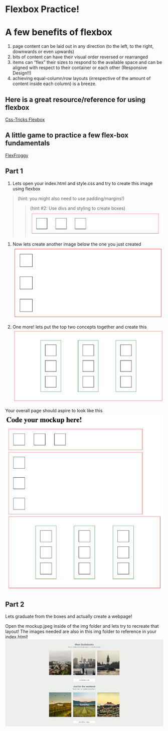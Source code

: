 # Flexbox Practice!

# A few benefits of flexbox

1. page content can be laid out in any direction (to the left, to the right, downwards or even upwards)
1. bits of content can have their visual order reversed or rearranged
1. items can “flex” their sizes to respond to the available space and can be aligned with respect to their container or each other (Responsive Design!!)
1. achieving equal-column/row layouts (irrespective of the amount of content inside each column) is a breeze.

## Here is a great resource/reference for using flexbox

[Css-Tricks Flexbox](https://css-tricks.com/snippets/css/a-guide-to-flexbox/)

## A little game to practice a few flex-box fundamentals

[FlexFroggy](https://flexboxfroggy.com/)

## Part 1

1. Lets open your index.html and style.css and try to create this image using flexbox

> (hint: you might also need to use padding/margins!)
>
> > (hint #2: Use divs and styling to create boxes)
> > ![image](/introImages/part1.png)

1. Now lets create another image below the one you just created
   ![image](/introImages/part2.png)

1. One more! lets put the top two concepts together and create this
   ![image](/introImages/part3.png)

Your overall page should aspire to look like this
![image](/introImages/part4.png)

## Part 2

Lets graduate from the boxes and actually create a webpage!

Open the mockup.jpeg inside of the img folder and lets try to recreate that layout! The images needed are also in this img folder to reference in your index.html!
![image](/img/mockup.jpeg)
